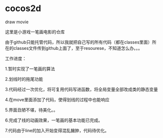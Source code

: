 ﻿cocos2d
=======

draw movie

这里是小游戏一笔画电影的仓库

由于github只能托管代码，所以我就把自己写的所有代码（都在classes里面）所在的classes文件传到github上面了，至于resourese，不知道怎么办。。。

工作进度：

1.暂时实现了一笔画的算法

2.划线时的拖尾功能

3.代码经过一次优化，将可复用代码写进函数，将全局变量全部改成类的静态变量

4.在move里面添加了代码，使得划线的过程中也能响应

5.界面丑陋不堪，待美化。。

6.完成了线的动画效果，一笔画的基本功能已完成。

7.代码由于line的加入开始变得混乱臃肿，代码待优化。